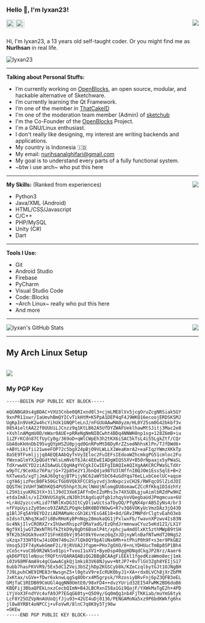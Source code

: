 ### Hello :wave:, I'm Iyxan23!

<img align="right" src="https://media.giphy.com/media/LmNwrBhejkK9EFP504/giphy.gif"/>

<a href="https://twitter.com/Iyxan23">
  <img align="left" alt="Iyxan23 | Twitter" width="22px" src="https://cdn.jsdelivr.net/npm/simple-icons@v3/icons/twitter.svg" />
</a>
<a href="https://www.instagram.com/iyxan23/">
  <img align="left" alt="Iyxan23's Instagram" width="22px" src="https://cdn.jsdelivr.net/npm/simple-icons@v3/icons/instagram.svg" />
</a>

<br/>
<br/>

Hi, I'm Iyxan23, a 13 years old self-taught coder.
Or you might find me as **NurIhsan** in real life.

<img src="https://komarev.com/ghpvc/?username=Iyxan23&style=flat-square" alt="Iyxan23" />
  
----------
  
**Talking about Personal Stuffs:**

- I’m currently working on [OpenBlocks](https://github.com/OpenBlocksTeam), an open source, modular, and hackable alternative of Sketchware.
- I’m currently learning the Qt Framework.
- I’m one of the member in [ThatCakeID](https://github.com/ThatCakeID)
- I'm one of the moderation team member (Admin) of [sketchub](https://sketchub.in)
- I'm the Co-Founder of the [OpenBlocks](https://github.com/OpenBlocksTeam) Project.
- I'm a GNU/Linux enthusiast.
- I don't really like designing, my interest are writing backends and applications.
- My country is Indonesia :indonesia:
- My email: nurihsanalghifari@gmail.com
- My goal is to understand every parts of a fully functional system.
- ~btw i use arch~ who put this here

----------

<img align="right" src="https://metrics.lecoq.io/Iyxan23?template=classic&tweets=1&tweets.limit=2&config.timezone=UTC&config.animated=true"></img>

**My Skills:** (Ranked from experiences) 

- Python3
- Java/XML (Android)
- HTML/CSS/Javascript
- C/C++
- PHP/MySQL
- Unity (C#)
- Dart

----------

**Tools I Use:**  

- Git
- Android Studio
- Firebase
- PyCharm
- Visual Studio Code
- Code::Blocks
- ~Arch Linux~ really who put this here
- And more

----------

![Iyxan's GitHub Stats](https://github-readme-stats.vercel.app/api?username=Iyxan23&show_icons=true&hide_border=true&theme=dark)
<img align="right" src="https://github-readme-stats.vercel.app/api/top-langs/?username=Iyxan23&layout=compact&hide_border=true&theme=dark"></img>

----------

## My Arch Linux Setup
<img src="https://i.imgur.com/HVql9Cv.png" style="margin-top: 1rem;" />

### My PGP Key
```
-----BEGIN PGP PUBLIC KEY BLOCK-----

mQGNBGA9s4gBDAC+VXU3Cnbe0QRIxnd0l3+cjmLME8lVx5jcgOruZcgNRSiak5GY
9xnPR11xwr/IaUmvhBmQYICvTikHtM+K5PpA1DEP4qF4J9WKQ16ecoojERDSKSMJ
UgKpIn9VeK2w4hcYihUk1GNQPleLnJ/nFGUUAAwMA0yzm/HL0Y25sm0G42bkbf3v
0854ieltAA22f0UUUiLJCnzz9q1KtLB62A5UfDYZWAFUeklhawMtSJitj3Mac2e8
+XshlnAMgmU0D/mWar0AUE+pRReNgNmNIBCwht4BDq4NNWH8np1sg+128Z6mB+iu
1iZFrKCdn87CfUyCy0g/369oD+qWlCWpEh3h2tKX6iSAC5kTsL4i55LgkZtf/CQr
GbA8oKkHnDbI95vgQYpHSZU0pjqd0GnRPoMtD8DyRrZZsedNhhsKlPn/TJfDWd6+
+ABYLikifii21weeFOP72c5bgX24pBjO9VLWLLX1WeaKmrA2+eaFIqzYWmzXKkTp
8a5E9TFvmljjjq0AEQEAAbQyTnVyIEloc2FuIEFsIEdoaWZhcmkgPG51cmloc2Fu
YWxnaGlmYXJpQGdtYWlsLmNvbT6JAc4EEwEIADgWIQSSXV+B50rNpaajx5yPWaSL
TdXrwwUCYD2ziAIbAwULCQgHAgYVCgkICwIEFgIDAQIeAQIXgAAKCRCPWaSLTdXr
w9pTC/9CeXGz76Pa/jG+72p85e2Y1JbnQdja98TU3lNffnIBQJOm1Ess5qlE+B+2
hXTwea5/xgTjJmAJ6OgtqjBTPijyNC62aWY5bC64uGdYqa76eLLxbCeelUC+aqsm
cgYA6jizPecB0Fk50GcTGU0VQkXFCC8Syzvdj3nNxpcivCH2E/RWFqcOSlZidJOI
QQSTHc1VUHf3WOhKQ54PU5hhpt3LHclNmUjNlomgDU8omawCZCcRfKkq1DIdzhYz
L25H1iyuKRG3tX+3ilJ9dI3XeKIAFfnDnIZoMhs3x74XSUDLgjuAimlbRZdPw9HZ
etdaImAls/xIZXNVUSXg9LzNJDh3tAgdiqUfgb1zhqyVoVQegbaUdJPmgmcua+6U
+LrAU2yzccvKLid7fNRlKvDG3ItCyDliwUctsaTbyOQ/PfgNX4prABSIyNs4/br3
nfFVpUyizZy05mco93ZARZLPOqHcbBK0BDYNOwG+R7v3Q6VOKyUcVmzDAz3jQ43D
g1BlJFq5AY0EYD2ziAEMAMaHccGh1KiYEsG4E18+8d/GRvIMNPdrClgtvEahO3eb
oIdsn7LNhq3Kad7i8BvRHoKyBPnNqy28mokaQG1jPxlwxFb/fwavnXPzwv4Is83N
Gc4NkjIlvCRORXZrxIhUwnRhipzFQMaYadG/EzQhdJrmmnwaCYuz5eKd12I/LX1Y
Ngf9X1jwGTZWxNTRSfkZtkD9y0gDt6BsmlP4t/xphcjw4mdOlxKt5zthMWpB9tSH
9TK2b3kOGk9veXT1SFnKEObVj954t0kY6vnez6qZnJDjnyWlnBafNTwHdT20NgS2
uXzqx733HTQtwJ4iODH740u2n7lQk0QY9pAlUNx6Mh+xtPhiP0h9F+s3er9PkGB2
Vmsq5JIF74yKwkGmmF2i/0jRVUA2Jfqpm+PHx7gOXO/0+nLYDHUucTmBp85P1Bh4
zCo5c+voC8b9R2WkSx01pi+TvooI1uXV1+ByeDsp40ggHDNqdCkgJP28rz/Aaer6
qkD6PTQ1leNoucfRQFtnVQARAQABiQG2BBgBCAAgFiEEkl1fgedKzaWmo8ecj1mk
i03V68MFAmA9s4gCGwwACgkQj1mki03V68NJywv+NtJP7+0vTlGV3Zgh8YEIjS17
6ubb7hasFKVVR9/5Ex5dC1ZVei3bSZjhDpZKGSCyb8k/KZeCzqlbytGJt1OJNgBH
7J9LpuhCWE9IME83rNwsgnZ5+l0gtuV9reIcRUK0byJ1+XA+rdx0LVCh8jXrZbPM
JxKtax/sGVe+fDwr6xknwLqgSq8Obrx4M5grpsk/YRzosiyBRvFnj6pZ3QFB3eEL
GMjTaC1REDB09CmUGl4qgNN0OmtE0/98xFD4++dvzYUrid32EI54FwMK2BD6doB6
KBQFij3BbaQPEkLnxzCecbQImN+B4JLBCRxnI58a1Gi9QajF/YXWkMaTgE2h+4PD
iYjVoX3FndYVc4ufA9JP7EGqG60ty+Q5O9y/Gq0mQg1nb4FjTKKiab/muYmS6tyk
LcF8Y25OZVpNnAUUoQjfJju93+42UI4uDj0136/PENGAMoNa5xz9P6bdKWkfg6hx
jl8w8YRBt4oNPCCj+vFoVwR/8lnC7q8K9y5Tj96w
=GKEw
-----END PGP PUBLIC KEY BLOCK-----
```
